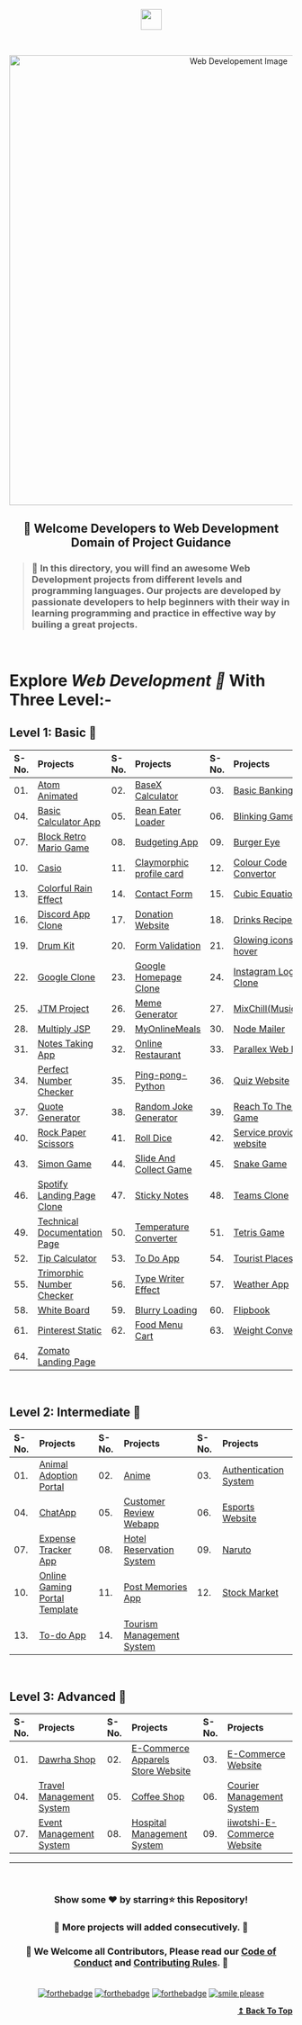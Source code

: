 <p id="top" align="center"><img align="center" height="37" src="https://img.shields.io/badge/ Web Developement- 💻-yellow.svg?&style=for-the-badge&logo=KushalDas&logoColor=blue" /> </p><br>

<p align="center"><img src="http://www.parzlogic.com/wp-content/uploads/2017/10/web-dev.jpg" alt="Web Developement Image" width=800px />
   <h2><p align="center"><strong>🚦 Welcome Developers to Web Development Domain of Project Guidance </strong></p>
</p></h2>

><h3>🏰 In this directory, you will find an awesome Web Development projects from different levels and programming languages. Our projects are developed by passionate developers to help beginners with their way in learning programming and practice in effective way by builing a great projects. </h3>

</br>

# Explore <i>Web Development 🎯</i> With Three Level:-

## Level 1: Basic 🚀

| S-No. | Projects | S-No. | Projects | S-No. | Projects |
|:--|:--|:--|:--|:--|:--|
| 01. | [Atom Animated](https://github.com/Kushal997-das/Project-Guidance/tree/main/Web%20Development/Basic/Atom%20animated) | 02. | [BaseX Calculator](https://github.com/Kushal997-das/Project-Guidance/tree/main/Web%20Development/Basic/BaseX_Calculator) | 03. | [Basic Banking System](https://github.com/Kushal997-das/Project-Guidance/tree/main/Web%20Development/Basic/Basic%20Banking%20System) |
| 04. | [Basic Calculator App](https://github.com/Kushal997-das/Project-Guidance/tree/main/Web%20Development/Basic/Basic%20Calculator%20App) | 05. | [Bean Eater Loader](https://github.com/Kushal997-das/Project-Guidance/tree/main/Web%20Development/Basic/Bean%20Eater%20Loader) | 06. | [Blinking Game](https://github.com/Kushal997-das/Project-Guidance/tree/main/Web%20Development/Basic/Blinking%20Game) |
| 07. | [Block Retro Mario Game](https://github.com/Kushal997-das/Project-Guidance/tree/main/Web%20Development/Basic/Block%20Retro%20Mario%20Game) | 08. | [Budgeting App](https://github.com/Kushal997-das/Project-Guidance/tree/main/Web%20Development/Basic/Budgeting%20App) | 09. | [Burger Eye](https://github.com/Kushal997-das/Project-Guidance/tree/main/Web%20Development/Basic/Burger%20Eye) |
| 10. | [Casio](https://github.com/Kushal997-das/Project-Guidance/tree/main/Web%20Development/Basic/Casio) | 11. | [Claymorphic profile card](https://github.com/Kushal997-das/Project-Guidance/tree/main/Web%20Development/Basic/Claymorphic%20profile%20card) | 12. | [Colour Code Convertor](https://github.com/Kushal997-das/Project-Guidance/tree/main/Web%20Development/Basic/Color_Code_Converter) |
| 13. | [Colorful Rain Effect](https://github.com/rajprem4214/Project-Guidance/tree/rain/Web%20Development/Basic/Colorful%20Rain%20Effect) | 14. | [Contact Form](https://github.com/Kushal997-das/Project-Guidance/tree/main/Web%20Development/Basic/Contact%20Form) | 15. | [Cubic Equation Solver](https://github.com/Kushal997-das/Project-Guidance/tree/main/Web%20Development/Basic/Cubic_Equation_Solver)
| 16. | [Discord App Clone](https://github.com/Kushal997-das/Project-Guidance/tree/main/Web%20Development/Basic/Discord_App_Clone) | 17. | [Donation Website](https://github.com/Kushal997-das/Project-Guidance/tree/main/Web%20Development/Basic/Donation%20Website) | 18. | [Drinks Recipe Website](https://github.com/Kushal997-das/Project-Guidance/tree/main/Web%20Development/Basic/Drinks%20Recipe%20Website(FruitNotBooze)) |
| 19. | [Drum Kit](https://github.com/Kushal997-das/Project-Guidance/tree/main/Web%20Development/Basic/Drum%20Kit) | 20. | [Form Validation](https://github.com/Kushal997-das/Project-Guidance/tree/main/Web%20Development/Basic/Form%20Validation) | 21. | [Glowing icons with hover](https://github.com/Kushal997-das/Project-Guidance/tree/main/Web%20Development/Basic/Glowing%20icons%20with%20hover) |
| 22. | [Google Clone](https://github.com/SamarpanCoder2002/Project-Guidance/tree/main/Web%20Development/Basic/Google%20Clone) | 23. | [Google Homepage Clone](https://github.com/rajprem4214/Project-Guidance/tree/gclone/Web%20Development/Basic/Google%20Homepage%20Clone) | 24. | [Instagram Login Page Clone](https://github.com/abhilipsasahoo03/Project-Guidance/tree/main/Web%20Development%2FBasic%2FInstagram%20Login%20Page%20Clone) |
| 25. | [JTM Project](https://github.com/Kushal997-das/Project-Guidance/tree/main/Web%20Development/Basic/JTM%20Project) | 26. | [Meme Generator](https://github.com/Kushal997-das/Project-Guidance/tree/main/Web%20Development/Basic/Meme-Generator) | 27. | [MixChill(Music_Player)](https://github.com/Kushal997-das/Project-Guidance/tree/main/Web%20Development/Basic/MixChill(Music_Player)) |
| 28. | [Multiply JSP](https://github.com/Kushal997-das/Project-Guidance/tree/main/Web%20Development/Basic/Multiply%20JSP) | 29. | [MyOnlineMeals](https://github.com/Kushal997-das/Project-Guidance/tree/main/Web%20Development/Basic/MyOnlineMeals) | 30. | [Node Mailer](https://github.com/Kushal997-das/Project-Guidance/tree/main/Web%20Development/Basic/NodeMailer) |
| 31. | [Notes Taking App](https://github.com/Kushal997-das/Project-Guidance/tree/main/Web%20Development/Basic/Notes%20Taking%20App) | 32. | [Online Restaurant](https://github.com/Kushal997-das/Project-Guidance/tree/main/Web%20Development/Basic/Online%20Restaurant) | 33. | [Parallex Web Design](https://github.com/Kushal997-das/Project-Guidance/tree/main/Web%20Development/Basic/Parallex-Web-Design) |
| 34. | [Perfect Number Checker](https://github.com/Kushal997-das/Project-Guidance/tree/main/Web%20Development/Basic/Perfect%20Number%20Checker) | 35. | [Ping-pong-Python](https://github.com/Kushal997-das/Project-Guidance/tree/main/Web%20Development/Basic/Ping-pong-Python) | 36. | [Quiz Website](https://github.com/Kushal997-das/Project-Guidance/tree/main/Web%20Development/Basic/Quiz%20Website) |
| 37. | [Quote Generator](https://github.com/SomyaRanjanSahu/Project-Guidance/tree/somya/Web%20Development/Basic/Quote%20Generator) | 38. | [Random Joke Generator](https://github.com/Kushal997-das/Project-Guidance/tree/main/Web%20Development/Basic/Random%20Joke%20Generator) | 39. | [Reach To The End Game](https://github.com/Kushal997-das/Project-Guidance/tree/main/Web%20Development/Basic/Reach%20To%20The%20End%20Game) |
| 40. | [Rock Paper Scissors](https://github.com/Kushal997-das/Project-Guidance/tree/main/Web%20Development/Basic/RockPaperScissors) | 41. | [Roll Dice](https://github.com/Kushal997-das/Project-Guidance/tree/main/Web%20Development/Basic/Roll%20Dice) | 42. | [Service providing website](https://github.com/charu1603/Project-Guidance/tree/main/Web%20Development/Intermediate/Service%20providing%20website) |
| 43. | [Simon Game](https://github.com/Kushal997-das/Project-Guidance/tree/main/Web%20Development/Basic/Simon%20Game) | 44. | [Slide And Collect Game](https://github.com/Kushal997-das/Project-Guidance/tree/main/Web%20Development/Basic/Slide%20And%20Collect%20Game) | 45. | [Snake Game](https://github.com/Rashmisingh-18/Project-Guidance/tree/main/Web%20Development/Basic/Snake%20Game) |
| 46. | [Spotify Landing Page Clone](https://github.com/abhilipsasahoo03/Project-Guidance/tree/my-patch/Web%20Development%2FBasic%2FSpotify%20Landing%20Page%20Clone) | 47. | [Sticky Notes](https://github.com/Kushal997-das/Project-Guidance/tree/main/Web%20Development/Basic/Sticky%20Notes) | 48. | [Teams Clone](https://github.com/Kushal997-das/Project-Guidance/tree/main/Web%20Development/Basic/Teams%20Clone) |
| 49. | [Technical Documentation Page](https://adhetya.github.io/Technical_Documentation_Page/) | 50. | [Temperature Converter](https://github.com/Kushal997-das/Project-Guidance/tree/main/Web%20Development/Basic/Temperature%20Converter) | 51. | [Tetris Game](https://github.com/SomyaRanjanSahu/Project-Guidance/tree/somya/Web%20Development/Basic/Tetris%20Game) |
| 52. | [Tip Calculator](https://github.com/RiyaBhandari-2811/Project-Guidance/tree/TipForm/Web%20Development) | 53. | [To Do App](https://github.com/Kushal997-das/Project-Guidance/tree/main/Web%20Development/Basic/To%20Do%20App) | 54. | [Tourist Places](https://github.com/Kushal997-das/Project-Guidance/tree/main/Web%20Development/Basic/Tourist%20Places) |
| 55. | [Trimorphic Number Checker](https://github.com/Kushal997-das/Project-Guidance/tree/main/Web%20Development/Basic/Trimorphic%20Number%20Checker) | 56. | [Type Writer Effect](https://github.com/Kushal997-das/Project-Guidance/tree/main/Web%20Development/Basic/Type%20Writer%20Effect) | 57. | [Weather App](https://github.com/Kushal997-das/Project-Guidance/tree/main/Web%20Development/Basic/Weather%20App) |
| 58. | [White Board](https://github.com/Kushal997-das/Project-Guidance/tree/main/Web%20Development/Basic/White%20Board) | 59. | [Blurry Loading](https://github.com/Kushal997-das/Project-Guidance/tree/main/Web%20Development/Basic/blurry_loading) | 60. | [Flipbook](https://github.com/Kushal997-das/Project-Guidance/tree/main/Web%20Development/Basic/flipbook) |
| 61. | [Pinterest Static](https://github.com/Kushal997-das/Project-Guidance/tree/main/Web%20Development/Basic/pinterest-static) | 62. | [Food Menu Cart](https://github.com/Kushal997-das/Project-Guidance/tree/main/Web%20Development/Basic/Food%20Menu%20Cart) | 63. | [Weight Converter](https://github.com/Kushal997-das/Project-Guidance/tree/main/Web%20Development/Basic/Weight-Converter) |
| 64. | [Zomato Landing Page](https://github.com/Kushal997-das/Project-Guidance/tree/main/Web%20Development/Basic/Zomato-Landing-Page) |
<br>

## Level 2: Intermediate 🚀

| S-No. | Projects | S-No. | Projects | S-No. | Projects |
|:--|:--|:--|:--|:--|:--|
| 01. | [Animal Adoption Portal](https://github.com/Kushal997-das/Project-Guidance/tree/main/Web%20Development/Intermediate/animal%20adoption%20portal) | 02. | [Anime](https://github.com/Kushal997-das/Project-Guidance/tree/main/Web%20Development/Intermediate/Anime) | 03. | [Authentication System](https://github.com/Kushal997-das/Project-Guidance/tree/main/Web%20Development/Intermediate/Authentication%20System) |
| 04. | [ChatApp](https://github.com/Kushal997-das/Project-Guidance/tree/main/Web%20Development/Intermediate/ChatApp) | 05. | [Customer Review Webapp](https://github.com/Kushal997-das/Project-Guidance/tree/main/Web%20Development/Intermediate/Customer%20Review%20Webapp) | 06. | [Esports Website](https://github.com/Kushal997-das/Project-Guidance/tree/main/Web%20Development/Intermediate/Esports%20Website) |
| 07. | [Expense Tracker App](https://github.com/Kushal997-das/Project-Guidance/tree/main/Web%20Development/Intermediate/Expense%20Tracker%20App) | 08. | [Hotel Reservation System](https://github.com/Kushal997-das/Project-Guidance/tree/main/Web%20Development/Intermediate/Hotel%20Reservation%20System) | 09. | [Naruto](https://github.com/Kushal997-das/Project-Guidance/tree/main/Web%20Development/Intermediate/Naruto) |
| 10. | [Online Gaming Portal Template](https://github.com/Kushal997-das/Project-Guidance/tree/main/Web%20Development/Intermediate/Online%20Gaming%20Portal%20Template) | 11. | [Post Memories App](https://github.com/Kushal997-das/Project-Guidance/tree/main/Web%20Development/Intermediate/post-memories-app) | 12. | [Stock Market](https://github.com/Kushal997-das/Project-Guidance/tree/main/Web%20Development/Intermediate/Stock%20Market) |
| 13. | [To-do App](https://github.com/Kushal997-das/Project-Guidance/tree/main/Web%20Development/Intermediate/To-do%20app) | 14. | [Tourism Management System](https://github.com/Kushal997-das/Project-Guidance/tree/main/Web%20Development/Intermediate/TourismManagementSystem) 
<br>

## Level 3: Advanced 🚀

| S-No. | Projects | S-No. | Projects | S-No. | Projects |
|:--|:--|:--|:--|:--|:--|
| 01. | [Dawrha Shop](https://github.com/Kushal997-das/Project-Guidance/tree/main/Web%20Development/Advanced/Dawrha%20Shop) | 02. | [E-Commerce Apparels Store Website](https://github.com/Kushal997-das/Project-Guidance/tree/main/Web%20Development/Advanced/E-Comm%20Apparels%20Store%20Website) | 03. | [E-Commerce Website](https://github.com/Kushal997-das/Project-Guidance/tree/main/Web%20Development/Advanced/E-Commerce%20Website)
| 04. | [Travel Management System](https://github.com/Kushal997-das/Project-Guidance/tree/main/Web%20Development/Advanced/Travel%20Management%20System) | 05. | [Coffee Shop](https://github.com/Kushal997-das/Project-Guidance/tree/main/Web%20Development/Advanced/coffee%20shop) | 06. | [Courier Management System](https://github.com/Kushal997-das/Project-Guidance/tree/main/Web%20Development/Advanced/courier%20management%20system) |
| 07. | [Event Management System](https://github.com/Kushal997-das/Project-Guidance/tree/main/Web%20Development/Advanced/event%20management%20system) | 08. | [Hospital Management System](https://github.com/Kushal997-das/Project-Guidance/tree/main/Web%20Development/Advanced/hospital%20management%20system) | 09. | [iiwotshi-E-Commerce Website](https://github.com/Kushal997-das/Project-Guidance/tree/main/Web%20Development/Advanced/iiwotshi-E-Commerce%20Website) |

---

<br/>
<h3> <p align="center">Show some ❤️ by starring⭐ this Repository!</p> </h3>

<h3> <p align="center"> 💌 More projects will added consecutively. 💌</p> </h3>

### <p align="center"> 🎉 We Welcome all Contributors, Please read our [Code of Conduct](https://github.com/Kushal997-das/Project-Guidance/blob/main/CODE_OF_CONDUCT.md) and [Contributing Rules](https://github.com/Kushal997-das/Project-Guidance/blob/main/CONTRIBUTING.md). 🎉<br> <br>

<div align="center">

[![forthebadge](https://forthebadge.com/images/badges/built-by-developers.svg)](https://forthebadge.com)
[![forthebadge](https://forthebadge.com/images/badges/built-with-love.svg)](https://forthebadge.com)
[![forthebadge](https://forthebadge.com/images/badges/built-with-swag.svg)](https://forthebadge.com)
[![smile please](https://forthebadge.com/images/badges/makes-people-smile.svg)](https://github.com/Kushal997-das/)

</div>
<div align="right">
  <b><a href="#top">↥ Back To Top</a></b>
</div>
